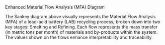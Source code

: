 Enhanced Material Flow Analysis (MFA) Diagram

The Sankey diagram above visually represents the Material Flow Analysis (MFA) of a lead-acid battery (LAB) recycling process, broken down into two key stages: Smelting and Refining. Each flow represents the mass transfer (in metric tons per month) of materials and by-products within the system. The values shown on the flows enhance interpretability and traceability.
